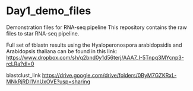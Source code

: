 # Day1_demo_files
Demonstration files for RNA-seq pipeline
This repository contains the raw files to star RNA-seq pipeline.

Full set of tblastn results using the Hyaloperonospora arabidopsidis and Arabidopsis thaliana can be found in this link:
https://www.dropbox.com/sh/q2bnd0y1d56terj/AAA7_I-5Tnpq3MYcnp3-rcLRa?dl=0


blastclust_link
https://drive.google.com/drive/folders/0ByM7GZKRxL-MNkRjRDI1VnUxOVE?usp=sharing

